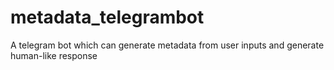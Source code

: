 # metadata_telegrambot
A telegram bot which can generate metadata from user inputs and generate human-like response

